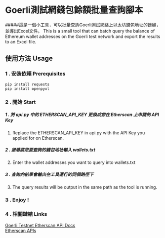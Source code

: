 # Goerli測試網錢包餘額批量查詢腳本
#####這是一個小工具，可以批量查詢Goerli測試網絡上以太坊錢包地址的餘額，並導出Excel文件。
This is a small tool that can batch query the balance of Ethereum wallet addresses 
on the Goerli test network and export the results to an Excel file.

## 使用方法  Usage
### 1 . 安裝依賴 Prerequisites
```text
pip install requests
pip install openpyxl
```

### 2 . 開始 Start
##### 1 . 將 api.py 中的 ETHERSCAN_API_KEY 更換成您在 Etherscan 上申請的 API Key
1. Replace the ETHERSCAN_API_KEY in api.py with the API Key you applied for on Etherscan.
##### 2 . 接著將您要查詢的錢包地址輸入 wallets.txt 
2. Enter the wallet addresses you want to query into wallets.txt
##### 3 . 查詢的結果會輸出在工具運行的同個路徑下
3. The query results will be output in the same path as the tool is running.
### 3 . Enjoy !
### 4 . 相關鏈結 Links
[Goerli Testnet Etherscan API Docs](https://docs.etherscan.io/v/goerli-etherscan/)  
[Etherscan APIs](https://etherscan.io/apis)
